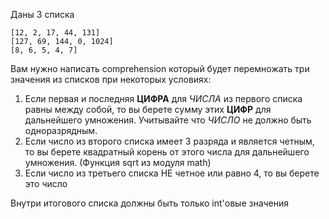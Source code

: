  Даны 3 списка
 ```
[12, 2, 17, 44, 131]
[127, 69, 144, 0, 1024]
[8, 6, 5, 4, 7]
```
Вам нужно написать comprehension который будет перемножать три значения из списков при некоторых условиях:
1. Если первая и последняя **ЦИФРА** для _ЧИСЛА_ из первого списка равны между собой, то вы берете сумму этих **ЦИФР** для дальнейшего умножения. Учитывайте что _ЧИСЛО_ не должно быть одноразрядным.
2. Если число из второго списка имеет 3 разряда и является четным, то вы берете квадратный корень от этого числа для дальнейшего умножения. (Функция sqrt из модуля math)
3. Если число из третьего списка НЕ четное или равно 4, то вы берете это число

Внутри итогового списка должны быть только int'овые значения
